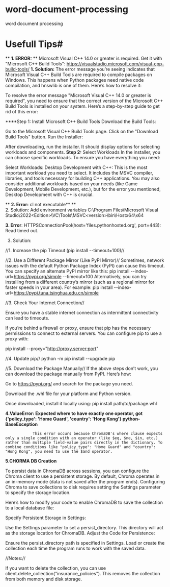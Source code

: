 # word-document-processing
word document processing

# Usefull Tips#
**                                                                    **1. ERROR:**
**
Microsoft Visual C++ 14.0 or greater is required. Get it with "Microsoft C++ Build Tools": https://visualstudio.microsoft.com/visual-cpp-build-tools/
**1. Solution:** The error message you’re seeing indicates that Microsoft Visual C++ Build Tools are required to compile packages on Windows. This happens when Python packages need native code compilation, and hnswlib is one of them.
Here’s how to resolve it:

To resolve the error message "Microsoft Visual C++ 14.0 or greater is required", you need to ensure that the correct version of the Microsoft C++ Build Tools is installed on your system. Here’s a step-by-step guide to get rid of this error:

****Step 1: Install Microsoft C++ Build Tools
Download the Build Tools:

Go to the Microsoft Visual C++ Build Tools page.
Click on the "Download Build Tools" button.
Run the Installer:

After downloading, run the installer. It should display options for selecting workloads and components.
**Step 2:** Select Workloads
In the installer, you can choose specific workloads. To ensure you have everything you need:

Select Workloads:
Desktop Development with C++: This is the most important workload you need to select. It includes the MSVC compiler, libraries, and tools necessary for building C++ applications.
You may also consider additional workloads based on your needs (like Game Development, Mobile Development, etc.), but for the error you mentioned, Desktop Development with C++ is crucial.


**                                          **2. Error:** cl not executable**
**                                          
2. Solution: Add environment variables C:\Program Files\Microsoft Visual Studio\2022\<Edition>\VC\Tools\MSVC\<version>\bin\Hostx64\x64

                            
**3. Error**: HTTPSConnectionPool(host='files.pythonhosted.org', port=443): Read timed out.

3. Solution:
   
//1. Increase the pip Timeout (pip install <package-name> --timeout=100)//

//2. Use a Different Package Mirror (Like PyPI Mirror)//
Sometimes, network issues with the default Python Package Index (PyPI) can cause this timeout. You can specify an alternate PyPI mirror like this:
pip install <package-name> --index-url=https://pypi.org/simple --timeout=100
Alternatively, you can try installing from a different country’s mirror (such as a regional mirror for faster speeds in your area). For example:
pip install <package-name> --index-url=https://pypi.tuna.tsinghua.edu.cn/simple

//3. Check Your Internet Connection//

Ensure you have a stable internet connection as intermittent connectivity can lead to timeouts.

If you’re behind a firewall or proxy, ensure that pip has the necessary permissions to connect to external servers. You can configure pip to use a proxy with:

pip install <package-name> --proxy="http://proxy.server:port"

//4. Update pip//
python -m pip install --upgrade pip

//5. Download the Package Manually//
If the above steps don’t work, you can download the package manually from PyPI. Here’s how:

Go to https://pypi.org/ and search for the package you need.

Download the .whl file for your platform and Python version.

Once downloaded, install it locally using:
pip install path/to/package.whl

**4.ValueError: Expected where to have exactly one operator, got {'policy_type': 'Home Guard', 'country': 'Hong Kong'} python-BaseException**

                This error occurs because ChromaDB's where clause expects only a single condition with an operator (like $eq, $ne, $in, etc.) rather than multiple field-value pairs directly in the dictionary. To combine conditions like "policy_type": "Home Guard" and "country": "Hong Kong", you need to use the $and operator.



**5.CHORMA DB Creation**

To persist data in ChromaDB across sessions, you can configure the Chroma client to use a persistent storage. By default, Chroma operates in an in-memory mode (data is not saved after the program ends). Configuring Chroma to save collections to disk requires setting the Settings parameter to specify the storage location.

Here’s how to modify your code to enable ChromaDB to save the collection to a local database file:

Specify Persistent Storage in Settings:

Use the Settings parameter to set a persist_directory.
This directory will act as the storage location for ChromaDB.
Adjust the Code for Persistence:

Ensure the persist_directory path is specified in Settings.
Load or create the collection each time the program runs to work with the saved data.

//Notes://

If you want to delete the collection, you can use client.delete_collection("insurance_policies"). This removes the collection from both memory and disk storage.




